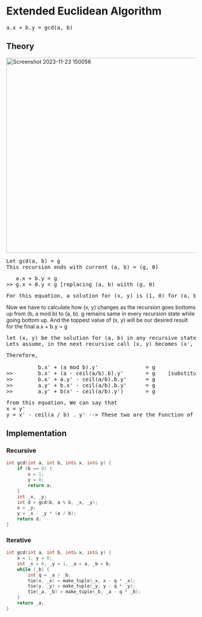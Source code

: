 # Extended Euclidean Algorithm
<pre>a.x + b.y = gcd(a, b)</pre>

## Theory
<img width="518" alt="Screenshot 2023-11-23 150056" src="https://github.com/t0-ji/Algorithm/assets/108709544/4bf74c87-3ec6-4dd0-999a-d42985cf1bc2"> <br>
<pre>
Let gcd(a, b) = g
This recursion ends with current (a, b) = (g, 0)
</pre>
<pre>
   a.x + b.y = g
>> g.x + 0.y = g [replacing (a, b) wiith (g, 0)
</pre>
<pre>
For this equation, a solution for (x, y) is (1, 0) for (a, b) = (g, 0) --> This is the Base Case
</pre>
Now we have to calculate how (x, y) changes as the recursion goes bottoms up from (b, a mod b) to (a, b).
g remains same in every recursion state while going bottom up.
And the toppest value of (x, y) will be our desired result for the final a.x + b.y = g
<pre>
let (x, y) be the solution for (a, b) in any recursive state.
Lets assume, in the next recursive call (x, y) becomes (x', y') and by the defintion, (a, b) becomes(b, a mod b).  
</pre>

<pre>
Therefore, 
          
          b.x' + (a mod b).y'               = g          
>>        b.x' + (a - ceil(a/b).b).y'       = g    [substituting a mod b with a - ceil(a/b)*b]      
>>        b.x' + a.y' - ceil(a/b).b.y'      = g
>>        a.y' + b.x' - ceil(a/b).b.y'      = g
>>        a.y' + b(x' - ceil(a/b).y')       = g
</pre>
<pre>
from this equation, We can say that
x = y'
y = x' - ceil(a / b) . y' --> These two are the Function of how (x, y) changes while the recursion goes bottom up
</pre>
## Implementation
### Recursive
```c++
int gcd(int a, int b, int& x, int& y) {
    if (b == 0) {
        x = 1;
        y = 0;
        return a;
    }
    int _x, _y;
    int d = gcd(b, a % b, _x, _y);
    x = _y;
    y = _x - _y * (a / b);
    return d;
}
```
### Iterative
```c++
int gcd(int a, int b, int& x, int& y) {
    x = 1, y = 0;
    int _x = 0, _y = 1, _a = a, _b = b;
    while (_b) {
        int q = _a / _b;
        tie(x, _x) = make_tuple(_x, x - q * _x);
        tie(y, _y) = make_tuple(_y, y - q * _y);
        tie(_a, _b) = make_tuple(_b, _a - q * _b);
    }
    return _a;
}
```
